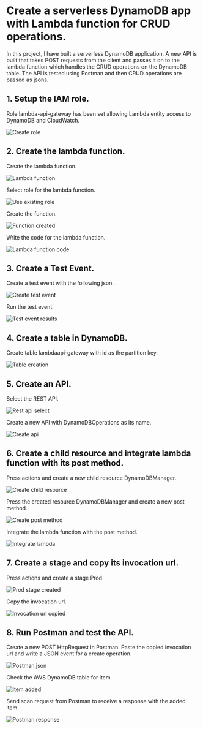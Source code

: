 # Create a serverless DynamoDB app with Lambda function for CRUD operations.

In this project, I have built a serverless DynamoDB application. A new API is built that takes POST requests from the client and passes it on to the lambda function which handles the CRUD operations on the DynamoDB table. The API is tested using Postman and then CRUD operations are passed as jsons.

## 1. Setup the IAM role. 

Role lambda-api-gateway has been set allowing Lambda entity access to DynamoDB and CloudWatch.

![Create role](images/lambda_api_gateway.PNG)

## 2. Create the lambda function.

Create the lambda function.

![Lambda function](images/functionname.PNG)

Select role for the lambda function.

![Use existing role](images/useexistingrole.PNG)

Create the function.

![Function created](images/Function_created.PNG)

Write the code for the lambda function.

![Lambda function code](images/lambda_function_code.PNG)

## 3. Create a Test Event.

Create a test event with the following json.

![Create test event](images/testevenjson.PNG)

Run the test event.

![Test event results](images/testevent_results.PNG)

## 4. Create a table in DynamoDB.

Create table lambdaapi-gateway with id as the partition key.

![Table creation](images/createtable.PNG)

## 5. Create an API.

Select the REST API.

![Rest api select](images/restapi.PNG)

Create a new API with DynamoDBOperations as its name.

![Create api](images/createapi.PNG)

## 6. Create a child resource and integrate lambda function with its post method.

Press actions and create a new child resource DynamoDBManager.

![Create child resource](images/createresource.PNG)

Press the created resource DynamoDBManager and create a new post method.

![Create post method](images/createmethod_post.PNG)

Integrate the lambda function with the post method.

![Integrate lambda](images/saveapi.PNG)

## 7. Create a stage and copy its invocation url.

Press actions and create a stage Prod.

![Prod stage created](images/stageprod.PNG)

Copy the invocation url.

![Invocation url copied](images/copyinvokeurl.PNG)

## 8. Run Postman and test the API.

Create a new POST HttpRequest in Postman. Paste the copied invocation url and write a JSON event for a create operation.

![Postman json](images/postmantest.PNG)

Check the AWS DynamoDB table for item.

![Item added](images/itemadded.PNG)

Send scan request from Postman to receive a response with the added item.

![Postman response](images/postmanitemsreturned.PNG)
